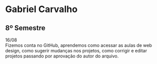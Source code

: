 # Gabriel Carvalho  
## 8º Semestre <br>
16/08 <br>
Fizemos conta no GitHub, aprendemos como acessar as aulas de web design, como sugerir mudanças nos projetos, como corrigir e editar projetos passando por aprovação do autor do arquivo.  
